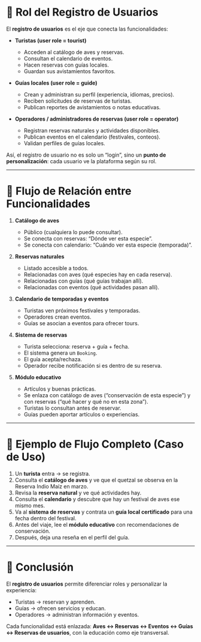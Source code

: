 # 🔑 Rol del Registro de Usuarios

El **registro de usuarios** es el eje que conecta las funcionalidades:

- **Turistas (user role = tourist)**

  - Acceden al catálogo de aves y reservas.
  - Consultan el calendario de eventos.
  - Hacen reservas con guías locales.
  - Guardan sus avistamientos favoritos.

- **Guías locales (user role = guide)**

  - Crean y administran su perfil (experiencia, idiomas, precios).
  - Reciben solicitudes de reservas de turistas.
  - Publican reportes de avistamientos o notas educativas.

- **Operadores / administradores de reservas (user role = operator)**

  - Registran reservas naturales y actividades disponibles.
  - Publican eventos en el calendario (festivales, conteos).
  - Validan perfiles de guías locales.

Así, el registro de usuario no es solo un “login”, sino un **punto de personalización**: cada usuario ve la plataforma según su rol.

---

# 🔗 Flujo de Relación entre Funcionalidades

1. **Catálogo de aves**

   - Público (cualquiera lo puede consultar).
   - Se conecta con reservas: “Dónde ver esta especie”.
   - Se conecta con calendario: “Cuándo ver esta especie (temporada)”.

2. **Reservas naturales**

   - Listado accesible a todos.
   - Relacionadas con aves (qué especies hay en cada reserva).
   - Relacionadas con guías (qué guías trabajan allí).
   - Relacionadas con eventos (qué actividades pasan allí).

3. **Calendario de temporadas y eventos**

   - Turistas ven próximos festivales y temporadas.
   - Operadores crean eventos.
   - Guías se asocian a eventos para ofrecer tours.

4. **Sistema de reservas**

   - Turista selecciona: reserva + guía + fecha.
   - El sistema genera un `Booking`.
   - El guía acepta/rechaza.
   - Operador recibe notificación si es dentro de su reserva.

5. **Módulo educativo**

   - Artículos y buenas prácticas.
   - Se enlaza con catálogo de aves (“conservación de esta especie”) y con reservas (“qué hacer y qué no en esta zona”).
   - Turistas lo consultan antes de reservar.
   - Guías pueden aportar artículos o experiencias.

---

# 🔄 Ejemplo de Flujo Completo (Caso de Uso)

1. Un **turista** entra → se registra.
2. Consulta el **catálogo de aves** y ve que el quetzal se observa en la Reserva Indio Maíz en marzo.
3. Revisa la **reserva natural** y ve qué actividades hay.
4. Consulta el **calendario** y descubre que hay un festival de aves ese mismo mes.
5. Va al **sistema de reservas** y contrata un **guía local certificado** para una fecha dentro del festival.
6. Antes del viaje, lee el **módulo educativo** con recomendaciones de conservación.
7. Después, deja una reseña en el perfil del guía.

---

# 🎯 Conclusión

El **registro de usuarios** permite diferenciar roles y personalizar la experiencia:

- Turistas → reservan y aprenden.
- Guías → ofrecen servicios y educan.
- Operadores → administran información y eventos.

Cada funcionalidad está enlazada: **Aves ↔ Reservas ↔ Eventos ↔ Guías ↔ Reservas de usuarios**, con la educación como eje transversal.

